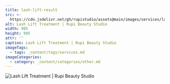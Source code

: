 ```yaml
---
title: lash-lift-result
src: >-
  https://cdn.jsdelivr.net/gh/rupistudio/assets@main/images/services/lash-lift-result.webp
alt: Lash Lift Treatment | Rupi Beauty Studio
width: 995
height: 995
attr: ''
caption: Lash Lift Treatment | Rupi Beauty Studio
imageTags:
  - tags: _content/tags/services.md
imageCategories:
  - category: _content/categories/other.md
---
```


![Lash Lift Treatment | Rupi Beauty Studio](https://cdn.jsdelivr.net/gh/rupistudio/assets@main/images/services/lash-lift-result.webp "Lash Lift Treatment | Rupi Beauty Studio")
